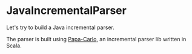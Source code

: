 JavaIncrementalParser
=====================

Let's try to build a Java incremental parser.

The parser is built using [Papa-Carlo](https://github.com/Eliah-Lakhin/papa-carlo/), an incremental parser lib written in Scala.
